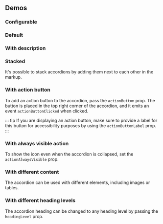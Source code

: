 <script setup>
import { CdxAccordion } from '@wikimedia/codex';
import AccordionDefault from '@/../component-demos/accordion/examples/AccordionDefault.vue';
import AccordionDescription from '@/../component-demos/accordion/examples/AccordionDescription.vue';
import AccordionStacked from '@/../component-demos/accordion/examples/AccordionStacked.vue';
import AccordionActionButton from '@/../component-demos/accordion/examples/AccordionActionButton.vue';
import AccordionDifferentContent from '@/../component-demos/accordion/examples/AccordionDifferentContent.vue';
import AccordionActionVisible from '@/../component-demos/accordion/examples/AccordionActionVisible.vue';
import AccordionHeadings from '@/../component-demos/accordion/examples/AccordionHeadings.vue';

const controlsConfig = [
	{
		name: 'default',
		type: 'slot',
		default: 'The default slot is the content of the accordion'
	},
	{
		name: 'description',
		type: 'slot',
		default: ''
	},
	{
		name: 'title',
		type: 'slot',
		default: 'Customizable accordion component title'
	},
	{
		name: 'actionIcon',
		type: 'icon'
	},
	{
		name: 'actionAlwaysVisible',
		type: 'boolean',
	}
];
</script>

## Demos

### Configurable

<cdx-demo-wrapper :controls-config="controlsConfig" :show-generated-code="true">
<template v-slot:demo="{ propValues, slotValues }">
	<cdx-accordion v-bind="propValues">
		{{ slotValues.default }}
		<template v-if="slotValues.title" #title>
			{{ slotValues.title }}
		</template>
		<template v-if="slotValues.description" #description>
			{{ slotValues.description }}
		</template>
	</cdx-accordion>
</template>
</cdx-demo-wrapper>

### Default

<cdx-demo-wrapper :force-controls="true">
<template v-slot:demo>
	<accordion-default />
</template>
<template v-slot:code>

:::code-group

<<< @/../component-demos/accordion/examples/AccordionDefault.vue [NPM]

<<< @/../component-demos/accordion/examples-mw/AccordionDefault.vue [MediaWiki]

:::

</template>
</cdx-demo-wrapper>

### With description

<cdx-demo-wrapper :force-controls="true">
<template v-slot:demo>
	<accordion-description />
</template>
<template v-slot:code>

:::code-group

<<< @/../component-demos/accordion/examples/AccordionDescription.vue [NPM]

<<< @/../component-demos/accordion/examples-mw/AccordionDescription.vue [MediaWiki]

:::

</template>
</cdx-demo-wrapper>

### Stacked

It's possible to stack accordions by adding them next to each other in the markup.

<cdx-demo-wrapper :force-controls="true">
<template v-slot:demo>
	<accordion-stacked />
</template>
<template v-slot:code>

:::code-group

<<< @/../component-demos/accordion/examples/AccordionStacked.vue [NPM]

<<< @/../component-demos/accordion/examples-mw/AccordionStacked.vue [MediaWiki]

:::

</template>
</cdx-demo-wrapper>

### With action button

To add an action button to the accordion, pass the `actionButton` prop. The button is placed in the
top right corner of the accordion, and it emits an event `actionButtonClicked` when clicked.

::: tip
If you are displaying an action button, make sure to provide a label for this
button for accessibility purposes by using the `actionButtonLabel` prop.
:::


<cdx-demo-wrapper :force-controls="true">
<template v-slot:demo>
	<accordion-action-button />
</template>
<template v-slot:code>

:::code-group

<<< @/../component-demos/accordion/examples/AccordionActionButton.vue [NPM]

<<< @/../component-demos/accordion/examples-mw/AccordionActionButton.vue [MediaWiki]

:::

</template>
</cdx-demo-wrapper>

### With always visible action

To show the icon even when the accordion is collapsed, set the `actionAlwaysVisible` prop.

<cdx-demo-wrapper :force-controls="true">
<template v-slot:demo>
	<accordion-action-visible />
</template>
<template v-slot:code>

:::code-group

<<< @/../component-demos/accordion/examples/AccordionActionVisible.vue [NPM]

<<< @/../component-demos/accordion/examples-mw/AccordionActionVisible.vue [MediaWiki]

:::

</template>
</cdx-demo-wrapper>

### With different content

The accordion can be used with different elements, including images or tables.

<cdx-demo-wrapper :force-controls="true">
<template v-slot:demo>
	<accordion-different-content />
</template>
<template v-slot:code>

:::code-group

<<< @/../component-demos/accordion/examples/AccordionDifferentContent.vue [NPM]

<<< @/../component-demos/accordion/examples-mw/AccordionDifferentContent.vue [MediaWiki]

:::

</template>
</cdx-demo-wrapper>

### With different heading levels

The accordion heading can be changed to any heading level by passing the `headingLevel` prop.

<cdx-demo-wrapper :force-controls="true">
<template v-slot:demo>
	<accordion-headings />
</template>
<template v-slot:code>

:::code-group

<<< @/../component-demos/accordion/examples/AccordionHeadings.vue [NPM]

<<< @/../component-demos/accordion/examples-mw/AccordionHeadings.vue [MediaWiki]

:::

</template>
</cdx-demo-wrapper>